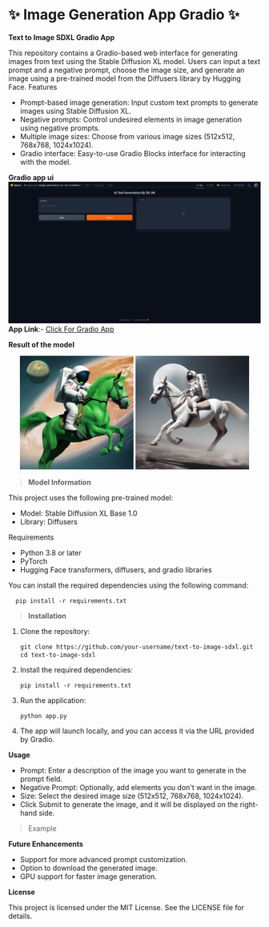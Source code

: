 # ✨ Image Generation App Gradio ✨
**Text to Image SDXL Gradio App**

This repository contains a Gradio-based web interface for generating images from text using the Stable Diffusion XL model. Users can input a text prompt and a negative prompt, choose the image size, and generate an image using a pre-trained model from the Diffusers library by Hugging Face.
Features

   - Prompt-based image generation: Input custom text prompts to generate images using Stable Diffusion XL.
   - Negative prompts: Control undesired elements in image generation using negative prompts.
   - Multiple image sizes: Choose from various image sizes (512x512, 768x768, 1024x1024).
  -  Gradio interface: Easy-to-use Gradio Blocks interface for interacting with the model.

**Gradio app ui**
![SDXL-3-APP](https://github.com/TGouriSankar/Text-To-Image-SDXL/blob/main/SDXL-3-APP.png)
**App Link**:- [Click For Gradio App](https://huggingface.co/spaces/kasper-boy/image-generator-ai-sd-3-medium)

**Result of the model**
<p align="center">
  <img src="https://github.com/TGouriSankar/Text-To-Image-SDXL/blob/main/generated_image.png" alt="Image 1" width="45%">
  <img src="https://github.com/TGouriSankar/Text-To-Image-SDXL/blob/main/white.jpeg" alt="Image 2" width="45%">
</p>


> **Model Information**

This project uses the following pre-trained model:

  - Model: Stable Diffusion XL Base 1.0
  - Library: Diffusers

Requirements

- Python 3.8 or later
- PyTorch
- Hugging Face transformers, diffusers, and gradio libraries

You can install the required dependencies using the following command:
      
      pip install -r requirements.txt

> **Installation**

  1. Clone the repository:

         git clone https://github.com/your-username/text-to-image-sdxl.git
         cd text-to-image-sdxl      
  2. Install the required dependencies:

         pip install -r requirements.txt
  3. Run the application:

         python app.py
  4. The app will launch locally, and you can access it via the URL provided by Gradio.

**Usage**

  - Prompt: Enter a description of the image you want to generate in the prompt field.
  - Negative Prompt: Optionally, add elements you don't want in the image.
  - Size: Select the desired image size (512x512, 768x768, 1024x1024).
  - Click Submit to generate the image, and it will be displayed on the right-hand side.

> Example

**Future Enhancements**

  - Support for more advanced prompt customization.
  - Option to download the generated image.
  - GPU support for faster image generation.

**License**

This project is licensed under the MIT License. See the LICENSE file for details.
